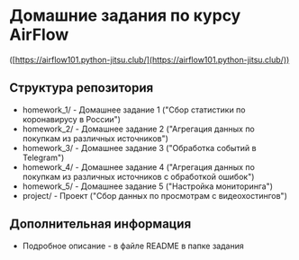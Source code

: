 # Домашние задания по курсу AirFlow  
([https://airflow101.python-jitsu.club/](https://airflow101.python-jitsu.club/))

## Структура репозитория
- homework_1/ - Домашнее задание 1 ("Сбор статистики по коронавирусу в России")
- homework_2/ - Домашнее задание 2 ("Агрегация данных по покупкам из различных источников")
- homework_3/ - Домашнее задание 3 ("Обработка событий в Telegram")
- homework_4/ - Домашнее задание 4 ("Агрегация данных по покупкам из различных источников с обработкой ошибок")
- homework_5/ - Домашнее задание 5 ("Настройка мониторинга")
- project/ - Проект ("Сбор данных по просмотрам с видеохостингов")

## Дополнительная информация
- Подробное описание - в файлe README в папке задания

